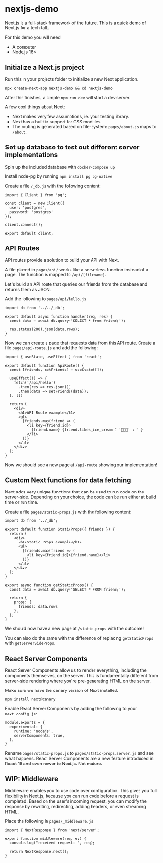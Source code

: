 # nextjs-demo

Next.js is a full-stack framework of the future.
This is a quick demo of Next.js for a tech talk.

For this demo you will need
* A computer
* Node.js 16<

## Initialize a Next.js project

Run this in your projects folder to initialize a new Next application.

```
npx create-next-app nextjs-demo && cd nextjs-demo
```

After this finishes, a simple `npm run dev` will start a dev server.

A few cool things about Next:
* Next makes very few assumptions, ie. your testing library.
* Next has a built in support for CSS modules.
* The routing is generated based on file-system: `pages/about.js` maps to `/about`.


## Set up database to test out different server implementations

Spin up the included database with `docker-compose up`

Install node-pg by running `npm install pg pg-native`

Create a file `/_db.js` with the following content:
```
import { Client } from 'pg';

const client = new Client({
  user: 'postgres',
  password: 'postgres'
});

client.connect();

export default client;
```

## API Routes

API routes provide a solution to build your API with Next.

A file placed in `pages/api/` works like a serverless function instead of a page.
The function is mapped to `/api/[filename]`.

Let's build an API route that queries our friends from the database and returns them as JSON.

Add the following to `pages/api/hello.js`

```
import db from '../../_db';

export default async function handler(req, res) {
  const data = await db.query('SELECT * from friend;');

  res.status(200).json(data.rows);
}
```

Now we can create a page that requests data from this API route.
Create a file `pages/api-route.js` and add the following:
```
import { useState, useEffect } from 'react';

export default function ApiRoute() {
  const [friends, setFriends] = useState([]);

  useEffect(() => {
    fetch('/api/hello')
      .then(res => res.json())
      .then(data => setFriends(data));
  }, [])

  return (
    <div>
      <h1>API Route example</h1>
      <ul>
        {friends.map(friend => (
          <li key={friend.id}>
            {friend.name} {friend.likes_ice_cream ? '🍨🍨🍨' : ''}
          </li>
        ))}
      </ul>
    </div>
  );
}
```
Now we should see a new page at `/api-route` showing our implementation!

## Custom Next functions for data fetching

Next adds very unique functions that can be used to run code on the server-side.
Depending on your choice, the code can be run either at build time or run time.

Create a file `pages/static-props.js` with the following content:
```
import db from '../_db';

export default function StaticProps({ friends }) {
  return (
    <div>
      <h1>Static Props example</h1>
      <ul>
        {friends.map(friend => (
          <li key={friend.id}>{friend.name}</li>
        ))}
      </ul>
    </div>
  );
}

export async function getStaticProps() {
  const data = await db.query('SELECT * FROM friend;');

  return {
    props: {
      friends: data.rows
    },
  };
}
```

We should now have a new page at `/static-props` with the outcome!

You can also do the same with the difference of replacing
`getStaticProps` with `getServerSideProps`.

## React Server Components

React Server Components allow us to render everything, including the components
themselves, on the server. This is fundamentally different from server-side 
rendering where you're pre-generating HTML on the server.

Make sure we have the canary version of Next installed.
```
npm install next@canary
```

Enable React Server Components by adding the following to your `next.config.js`:
```
module.exports = {
  experimental: {
    runtime: 'nodejs',
    serverComponents: true,
  },
}
```

Rename `pages/static-props.js` to `pages/static-props.server.js` and see what happens.
React Server Components are a new feature introduced in React 18 and even newer to Next.js.
Not mature.

## WIP: Middleware

Middleware enables you to use code over configuration. This gives you full 
flexibility in Next.js, because you can run code before a request is completed. 
Based on the user's incoming request, you can modify the response by rewriting, 
redirecting, adding headers, or even streaming HTML.

Place the following in `pages/_middleware.js`
```
import { NextResponse } from 'next/server';

export function middleware(req, ev) {
  console.log("received request: ", req);

  return NextResponse.next();
}
```
